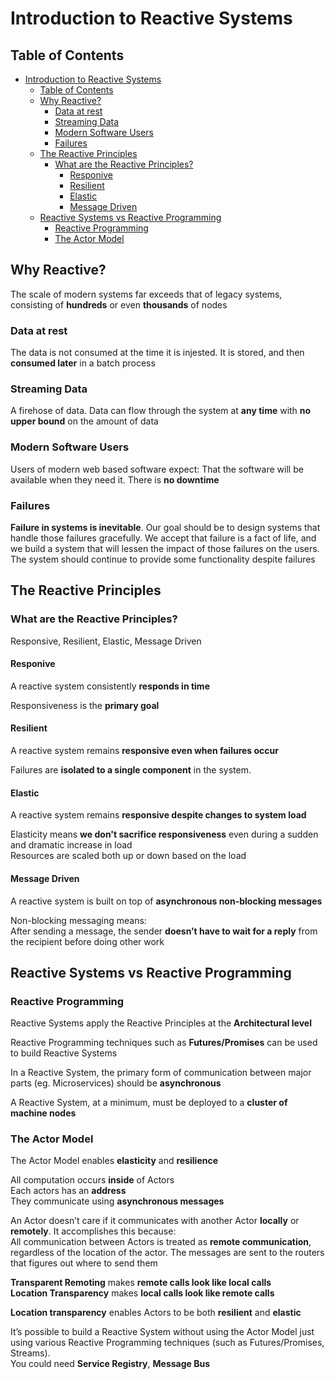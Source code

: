 # Introduction to Reactive Systems

## Table of Contents

- [Introduction to Reactive Systems](#introduction-to-reactive-systems)
  - [Table of Contents](#table-of-contents)
  - [Why Reactive?](#why-reactive)
    - [Data at rest](#data-at-rest)
    - [Streaming Data](#streaming-data)
    - [Modern Software Users](#modern-software-users)
    - [Failures](#failures)
  - [The Reactive Principles](#the-reactive-principles)
    - [What are the Reactive Principles?](#what-are-the-reactive-principles)
      - [Responive](#responive)
      - [Resilient](#resilient)
      - [Elastic](#elastic)
      - [Message Driven](#message-driven)
  - [Reactive Systems vs Reactive Programming](#reactive-systems-vs-reactive-programming)
    - [Reactive Programming](#reactive-programming)
    - [The Actor Model](#the-actor-model)

## Why Reactive?

The scale of modern systems far exceeds that of legacy systems, consisting of **hundreds** or even **thousands** of nodes

### Data at rest

The data is not consumed at the time it is injested. It is stored, and then **consumed later** in a batch process

### Streaming Data

A firehose of data. Data can flow through the system at **any time** with **no upper bound** on the amount of data

### Modern Software Users

Users of modern web based software expect: That the software will be available when they need it. There is **no downtime**

### Failures

**Failure in systems is inevitable**. Our goal should be to design systems that handle those failures gracefully. We accept that failure is a fact of life, and we build a system that will lessen the impact of those failures on the users. The system should continue to provide some functionality despite failures

## The Reactive Principles

### What are the Reactive Principles?

Responsive, Resilient, Elastic, Message Driven

#### Responive

A reactive system consistently **responds in time**

Responsiveness is the **primary goal**

#### Resilient

A reactive system remains **responsive even when failures occur**

Failures are **isolated to a single component** in the system.

#### Elastic

A reactive system remains **responsive despite changes to system load**

Elasticity means **we don't sacrifice responsiveness** even during a sudden and dramatic increase in load\
Resources are scaled both up or down based on the load

#### Message Driven

A reactive system is built on top of **asynchronous non-blocking messages**

Non-blocking messaging means:\
After sending a message, the sender **doesn’t have to wait for a reply** from the recipient before doing other work

## Reactive Systems vs Reactive Programming

### Reactive Programming

Reactive Systems apply the Reactive Principles at the **Architectural level**

Reactive Programming techniques such as **Futures/Promises** can be used to build Reactive Systems

In a Reactive System, the primary form of communication between major parts (eg. Microservices) should be **asynchronous**

A Reactive System, at a minimum, must be deployed to a **cluster of machine nodes**

### The Actor Model

The Actor Model enables **elasticity** and **resilience**

All computation occurs **inside** of Actors\
Each actors has an **address**\
They communicate using **asynchronous messages**

An Actor doesn’t care if it communicates with another Actor **locally** or **remotely**. It accomplishes this because:\
All communication between Actors is treated as **remote communication**, regardless of the location of the actor.
The messages are sent to the routers that figures out where to send them

**Transparent Remoting** makes **remote calls look like local calls**\
**Location Transparency** makes **local calls look like remote calls**

**Location transparency** enables Actors to be both **resilient** and **elastic**

It’s possible to build a Reactive System without using the Actor Model just using various Reactive Programming techniques (such as Futures/Promises, Streams).\
You could need **Service Registry**, **Message Bus**
